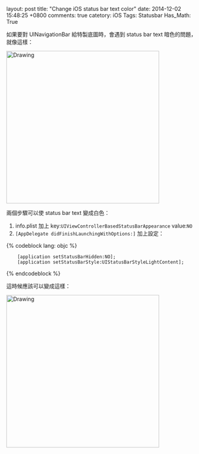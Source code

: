 layout: post
title: "Change iOS status bar text color"
date: 2014-12-02 15:48:25 +0800
comments: true
catetory: iOS
Tags: Statusbar
Has_Math: True

如果要對 UINavigationBar 給特製底圖時，會遇到 status bar text 暗色的問題，就像這樣：

<img src="http://coding-addict.com/pictures/blogger/dim status bar text.png" alt="Drawing" style="width: 400px;"/>

<!--More-->

兩個步驟可以使 status bar text 變成白色：

1. info.plist 加上 key:`UIViewControllerBasedStatusBarAppearance` value:`NO`
2. `[AppDelegate didFinishLaunchingWithOptions:]` 加上設定：

{% codeblock  lang: objc %}

		[application setStatusBarHidden:NO];
		[application setStatusBarStyle:UIStatusBarStyleLightContent];

{% endcodeblock %}

這時候應該可以變成這樣：

<img src="http://coding-addict.com/pictures/blogger/light status bar text.png" alt="Drawing" style="width: 400px;"/>

#

